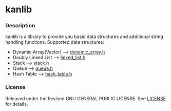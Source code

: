 # kanlib


### Description

kanlib is a library to provide you basic data structures and additional string handling functions. Supported data structures:

* Dynamic Array(Vector) --> [dynamic_array.h](include/dynamic_array.h)
* Doubly Linked List    --> [linked_list.h](include/linked_list.h)
* Stack                 --> [stack.h](include/stack.h)
* Queue                 --> [queue.h](include/queue.h)
* Hash Table            --> [hash_table.h](include/hash_table.h)

### License

Released under the Revised  GNU GENERAL PUBLIC LICENSE. See [LICENSE](LICENSE) for details.
